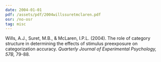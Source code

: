```yaml
---
date: 2004-01-01
pdf: /assets/pdf/2004willssuretmclaren.pdf
osr: /no-osr
tag: misc
---
```


Wills, A.J., Suret, M.B., & McLaren, I.P.L. (2004). The role of category structure in determining the effects of stimulus preexposure on categorization accuracy. _Quarterly Journal of Experimental Psychology, 57B,_ 79-88. 


